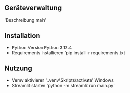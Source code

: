 ## Geräteverwaltung

'Beschreibung main'

## Installation

- Python Version Python 3.12.4
- Requirements installieren 'pip install -r requirements.txt

## Nutzung

- Vemv aktivieren '.\.venv\Skripts\activate' Windows
- Streamlit starten 'python -m streamlit run main.py'
